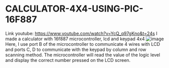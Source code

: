 # CALCULATOR-4X4-USING-PIC-16F887

Link youtube: https://www.youtube.com/watch?v=YcQ_q97gKno&t=24s
I made a calculator with 16f887 microcontroller, lcd and keypad 4x4
![image](https://user-images.githubusercontent.com/105471622/174578848-3a2924a6-90d5-4b90-bee3-e2e942dcad18.png)
Here, I use port B of the microcontroller to communicate 4 wires with LCD and ports C, D to communicate with the keypad by column and row scanning method. The microcontroller will read the value of the logic level and display the correct number pressed on the LCD screen.
